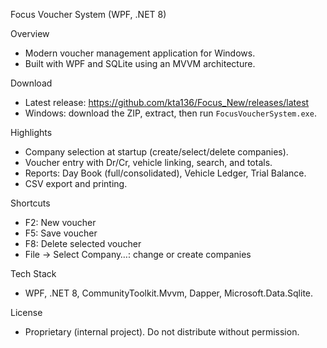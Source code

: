 Focus Voucher System (WPF, .NET 8)

Overview
- Modern voucher management application for Windows.
- Built with WPF and SQLite using an MVVM architecture.

Download
- Latest release: https://github.com/kta136/Focus_New/releases/latest
- Windows: download the ZIP, extract, then run `FocusVoucherSystem.exe`.

Highlights
- Company selection at startup (create/select/delete companies).
- Voucher entry with Dr/Cr, vehicle linking, search, and totals.
- Reports: Day Book (full/consolidated), Vehicle Ledger, Trial Balance.
- CSV export and printing.

Shortcuts
- F2: New voucher
- F5: Save voucher
- F8: Delete selected voucher
- File → Select Company…: change or create companies

Tech Stack
- WPF, .NET 8, CommunityToolkit.Mvvm, Dapper, Microsoft.Data.Sqlite.

License
- Proprietary (internal project). Do not distribute without permission.
